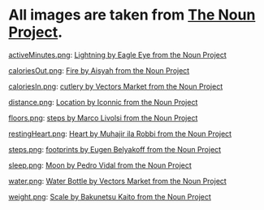 # All images are taken from [The Noun Project](https://thenounproject.com/).


[activeMinutes.png](activeMinutes.png): [Lightning by Eagle Eye from the Noun Project](https://thenounproject.com/term/lightning/1830708/)

[caloriesOut.png](caloriesOut.png): [Fire by Aisyah from the Noun Project](https://thenounproject.com/term/fire/1519955/)

[caloriesIn.png](caloriesIn.png): [cutlery by Vectors Market from the Noun Project](https://thenounproject.com/term/cutlery/263101/)

[distance.png](distance.png): [Location by Iconnic from the Noun Project](https://thenounproject.com/term/location/3089867/)

[floors.png](floors.png): [steps by Marco Livolsi from the Noun Project](https://thenounproject.com/term/steps/1272371/)

[restingHeart.png](restingHeart.png): [Heart by Muhajir ila Robbi from the Noun Project](https://thenounproject.com/term/heart/2276652/)

[steps.png](steps.png): [footprints by Eugen Belyakoff from the Noun Project](https://thenounproject.com/term/footprints/38542/)

[sleep.png](sleep.png): [Moon by Pedro Vidal from the Noun Project](https://thenounproject.com/term/moon/1028/)

[water.png](water.png): [Water Bottle by Vectors Market from the Noun Project](https://thenounproject.com/term/water-bottle/2170588/)

[weight.png](weight.png): [Scale by Bakunetsu Kaito from the Noun Project](https://thenounproject.com/term/scale/990543/)
